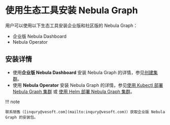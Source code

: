 # 使用生态工具安装 Nebula Graph

用户可以使用以下生态工具安装企业版和社区版的 Nebula Graph：

- 企业版 Nebula Dashboard
- Nebula Operator

## 安装详情

- 使用**企业版 Nebula Dashboard** 安装 Nebula Graph 的详情，参见[创建集群](../../nebula-dashboard-ent/3.create-import-dashboard/1.create-cluster.md)。
- 使用 **Nebula Operator** 安装 Nebula Graph 的详情，参见[使用 Kubectl 部署 Nebula Graph 集群](../../nebula-operator/3.deploy-nebula-graph-cluster/3.1create-cluster-with-kubectl.md) 或 [使用 Helm 部署 Nebula Graph 集群](../../nebula-operator/3.deploy-nebula-graph-cluster/3.2create-cluster-with-helm.md)。

!!! note

    联系销售（[inqury@vesoft.com](mailto:inqury@vesoft.com)）获取企业版 Nebula Graph 的安装包。

